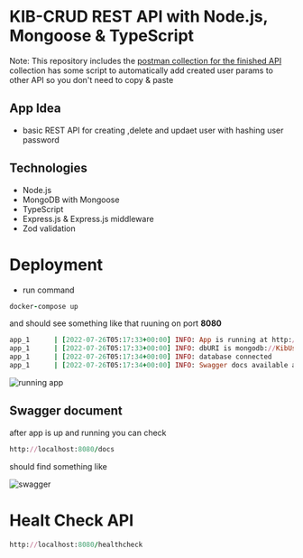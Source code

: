 # KIB-CRUD REST API with Node.js, Mongoose & TypeScript

Note: This repository includes the [postman collection for the finished API](postman_collection.json) collection has some script to automatically add created user params to other API so you don't need to copy & paste





## App Idea
* basic REST API for creating ,delete and updaet user with hashing user password
    


## Technologies
* Node.js
* MongoDB with Mongoose
* TypeScript
* Express.js & Express.js middleware
* Zod validation

# Deployment

* run command 

```ruby
docker-compose up
```

and should see something like that ruuning on port **8080**

```ruby
app_1      | [2022-07-26T05:17:33+00:00] INFO: App is running at http://localhost:8080
app_1      | [2022-07-26T05:17:33+00:00] INFO: dbURI is mongodb://KibUser:KibPwd@mongodb:27017/kib-crud?authSource=admin
app_1      | [2022-07-26T05:17:34+00:00] INFO: database connected
app_1      | [2022-07-26T05:17:34+00:00] INFO: Swagger docs available at http://localhost:8080/docs
```


![running app](https://i.im.ge/2022/07/26/FUwlnh.png)



## Swagger document
after app is up and running you can check
```ruby
http://localhost:8080/docs
```

should find something like 


![swagger](https://i.im.ge/2022/07/26/FUjj10.png)



# Healt Check API

```ruby
http://localhost:8080/healthcheck
```
